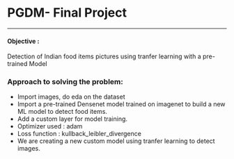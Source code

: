 # PGDM- Final Project

------

#### Objective : 

Detection of Indian food items pictures using tranfer learning with a pre-trained Model



### Approach to solving the problem:

- Import images, do eda on the dataset
- Import a pre-trained Densenet model trained on imagenet to build a new ML model to detect food items.
- Add a custom layer for model training.
- Optimizer used : adam
- Loss function : kullback_leibler_divergence
- We are creating a new custom model using tranfer learning to detect images.